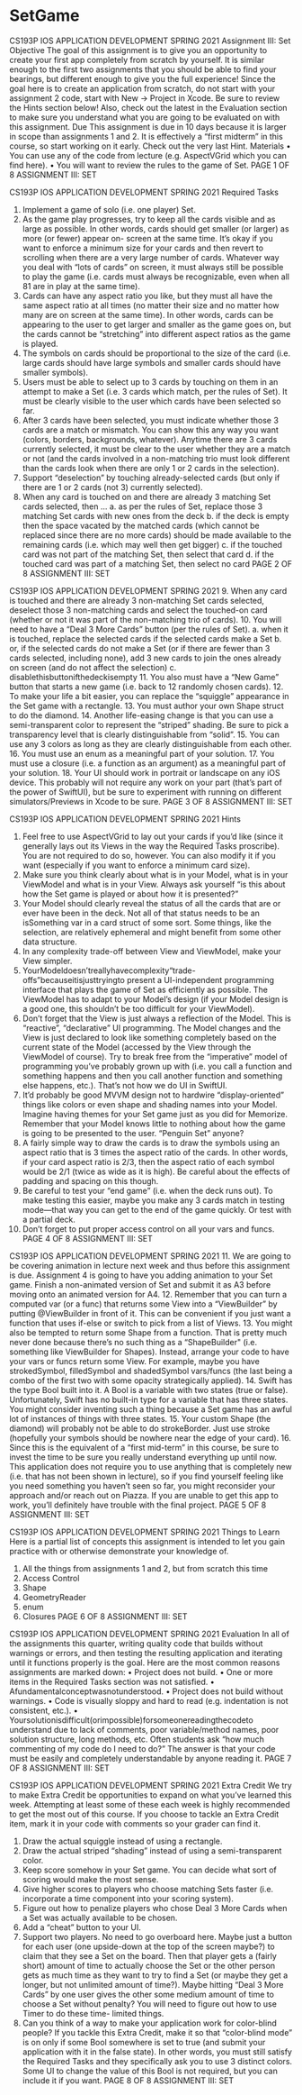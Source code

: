 # SetGame
 CS193P IOS APPLICATION DEVELOPMENT SPRING 2021
 Assignment III: Set
Objective
The goal of this assignment is to give you an opportunity to create your first app completely from scratch by yourself. It is similar enough to the first two assignments that you should be able to find your bearings, but different enough to give you the full experience!
Since the goal here is to create an application from scratch, do not start with your assignment 2 code, start with New → Project in Xcode.
Be sure to review the Hints section below!
Also, check out the latest in the Evaluation section to make sure you understand what you are going to be evaluated on with this assignment.
Due
This assignment is due in 10 days because it is larger in scope than assignments 1 and 2. It is effectively a “first midterm” in this course, so start working on it early. Check out the very last Hint.
Materials
• You can use any of the code from lecture (e.g. AspectVGrid which you can find here). • You will want to review the rules to the game of Set.
   PAGE 1 OF 8 ASSIGNMENT III: SET
 
 CS193P IOS APPLICATION DEVELOPMENT SPRING 2021
  Required Tasks
1. Implement a game of solo (i.e. one player) Set.
2. As the game play progresses, try to keep all the cards visible and as large as possible. In other words, cards should get smaller (or larger) as more (or fewer) appear on- screen at the same time. It’s okay if you want to enforce a minimum size for your cards and then revert to scrolling when there are a very large number of cards. Whatever way you deal with “lots of cards” on screen, it must always still be possible to play the game (i.e. cards must always be recognizable, even when all 81 are in play at the same time).
3. Cards can have any aspect ratio you like, but they must all have the same aspect ratio at all times (no matter their size and no matter how many are on screen at the same time). In other words, cards can be appearing to the user to get larger and smaller as the game goes on, but the cards cannot be “stretching” into different aspect ratios as the game is played.
4. The symbols on cards should be proportional to the size of the card (i.e. large cards should have large symbols and smaller cards should have smaller symbols).
5. Users must be able to select up to 3 cards by touching on them in an attempt to make a Set (i.e. 3 cards which match, per the rules of Set). It must be clearly visible to the user which cards have been selected so far.
6. After 3 cards have been selected, you must indicate whether those 3 cards are a match or mismatch. You can show this any way you want (colors, borders, backgrounds, whatever). Anytime there are 3 cards currently selected, it must be clear to the user whether they are a match or not (and the cards involved in a non-matching trio must look different than the cards look when there are only 1 or 2 cards in the selection).
7. Support “deselection” by touching already-selected cards (but only if there are 1 or 2 cards (not 3) currently selected).
8. When any card is touched on and there are already 3 matching Set cards selected, then ...
a. as per the rules of Set, replace those 3 matching Set cards with new ones from the deck
b. if the deck is empty then the space vacated by the matched cards (which cannot be replaced since there are no more cards) should be made available to the remaining cards (i.e. which may well then get bigger)
c. if the touched card was not part of the matching Set, then select that card
d. if the touched card was part of a matching Set, then select no card
PAGE 2 OF 8   ASSIGNMENT III: SET

 CS193P IOS APPLICATION DEVELOPMENT SPRING 2021
 9. When any card is touched and there are already 3 non-matching Set cards selected, deselect those 3 non-matching cards and select the touched-on card (whether or not it was part of the non-matching trio of cards).
10. You will need to have a “Deal 3 More Cards” button (per the rules of Set).
a. when it is touched, replace the selected cards if the selected cards make a Set
b. or, if the selected cards do not make a Set (or if there are fewer than 3 cards selected, including none), add 3 new cards to join the ones already on screen (and do not affect the selection)
c. disablethisbuttonifthedeckisempty
11. You also must have a “New Game” button that starts a new game (i.e. back to 12 randomly chosen cards).
12. To make your life a bit easier, you can replace the “squiggle” appearance in the Set game with a rectangle.
13. You must author your own Shape struct to do the diamond.
14. Another life-easing change is that you can use a semi-transparent color to represent the “striped” shading. Be sure to pick a transparency level that is clearly distinguishable from “solid”.
15. You can use any 3 colors as long as they are clearly distinguishable from each other.
16. You must use an enum as a meaningful part of your solution.
17. You must use a closure (i.e. a function as an argument) as a meaningful part of your solution.
18. Your UI should work in portrait or landscape on any iOS device. This probably will not require any work on your part (that’s part of the power of SwiftUI), but be sure to experiment with running on different simulators/Previews in Xcode to be sure.
PAGE 3 OF 8   ASSIGNMENT III: SET

 CS193P IOS APPLICATION DEVELOPMENT SPRING 2021
  Hints
1. Feel free to use AspectVGrid to lay out your cards if you’d like (since it generally lays out its Views in the way the Required Tasks proscribe). You are not required to do so, however. You can also modify it if you want (especially if you want to enforce a minimum card size).
2. Make sure you think clearly about what is in your Model, what is in your ViewModel and what is in your View. Always ask yourself “is this about how the Set game is played or about how it is presented?”
3. Your Model should clearly reveal the status of all the cards that are or ever have been in the deck. Not all of that status needs to be an isSomething var in a card struct of some sort. Some things, like the selection, are relatively ephemeral and might benefit from some other data structure.
4. In any complexity trade-off between View and ViewModel, make your View simpler.
5. YourModeldoesn’treallyhavecomplexity“trade-offs”becauseitisjusttryingto present a UI-independent programming interface that plays the game of Set as efficiently as possible. The ViewModel has to adapt to your Model’s design (if your Model design is a good one, this shouldn’t be too difficult for your ViewModel).
6. Don’t forget that the View is just always a reflection of the Model. This is “reactive”, “declarative” UI programming. The Model changes and the View is just declared to look like something completely based on the current state of the Model (accessed by the View through the ViewModel of course). Try to break free from the “imperative” model of programming you’ve probably grown up with (i.e. you call a function and something happens and then you call another function and something else happens, etc.). That’s not how we do UI in SwiftUI.
7. It’d probably be good MVVM design not to hardwire “display-oriented” things like colors or even shape and shading names into your Model. Imagine having themes for your Set game just as you did for Memorize. Remember that your Model knows little to nothing about how the game is going to be presented to the user. “Penguin Set” anyone?
8. A fairly simple way to draw the cards is to draw the symbols using an aspect ratio that is 3 times the aspect ratio of the cards. In other words, if your card aspect ratio is 2/3, then the aspect ratio of each symbol would be 2/1 (twice as wide as it is high). Be careful about the effects of padding and spacing on this though.
9. Be careful to test your “end game” (i.e. when the deck runs out). To make testing this easier, maybe you make any 3 cards match in testing mode—that way you can get to the end of the game quickly. Or test with a partial deck.
10. Don’t forget to put proper access control on all your vars and funcs.
PAGE 4 OF 8 ASSIGNMENT III: SET
  
 CS193P IOS APPLICATION DEVELOPMENT SPRING 2021
 11. We are going to be covering animation in lecture next week and thus before this assignment is due. Assignment 4 is going to have you adding animation to your Set game. Finish a non-animated version of Set and submit it as A3 before moving onto an animated version for A4.
12. Remember that you can turn a computed var (or a func) that returns some View into a “ViewBuilder” by putting @ViewBuilder in front of it. This can be convenient if you just want a function that uses if-else or switch to pick from a list of Views.
13. You might also be tempted to return some Shape from a function. That is pretty much never done because there’s no such thing as a “ShapeBuilder" (i.e. something like ViewBuilder for Shapes). Instead, arrange your code to have your vars or funcs return some View. For example, maybe you have strokedSymbol, filledSymbol and shadedSymbol vars/funcs (the last being a combo of the first two with some opacity strategically applied).
14. Swift has the type Bool built into it. A Bool is a variable with two states (true or false). Unfortunately, Swift has no built-in type for a variable that has three states. You might consider inventing such a thing because a Set game has an awful lot of instances of things with three states.
15. Your custom Shape (the diamond) will probably not be able to do strokeBorder. Just use stroke (hopefully your symbols should be nowhere near the edge of your card).
16. Since this is the equivalent of a “first mid-term” in this course, be sure to invest the time to be sure you really understand everything up until now. This application does not require you to use anything that is completely new (i.e. that has not been shown in lecture), so if you find yourself feeling like you need something you haven’t seen so far, you might reconsider your approach and/or reach out on Piazza. If you are unable to get this app to work, you’ll definitely have trouble with the final project.
 PAGE 5 OF 8   ASSIGNMENT III: SET

 CS193P IOS APPLICATION DEVELOPMENT SPRING 2021
  Things to Learn
Here is a partial list of concepts this assignment is intended to let you gain practice with or otherwise demonstrate your knowledge of.
1. All the things from assignments 1 and 2, but from scratch this time
2. Access Control
3. Shape
4. GeometryReader
5. enum
6. Closures
PAGE 6 OF 8
ASSIGNMENT III: SET
 
 CS193P IOS APPLICATION DEVELOPMENT SPRING 2021
  Evaluation
In all of the assignments this quarter, writing quality code that builds without warnings or errors, and then testing the resulting application and iterating until it functions properly is the goal.
Here are the most common reasons assignments are marked down:
• Project does not build.
• One or more items in the Required Tasks section was not satisfied.
• Afundamentalconceptwasnotunderstood.
• Project does not build without warnings.
• Code is visually sloppy and hard to read (e.g. indentation is not consistent, etc.).
• Yoursolutionisdifficult(orimpossible)forsomeonereadingthecodeto understand due to lack of comments, poor variable/method names, poor solution structure, long methods, etc.
Often students ask “how much commenting of my code do I need to do?” The answer is that your code must be easily and completely understandable by anyone reading it.
 PAGE 7 OF 8   ASSIGNMENT III: SET

 CS193P IOS APPLICATION DEVELOPMENT SPRING 2021
  Extra Credit
We try to make Extra Credit be opportunities to expand on what you’ve learned this week. Attempting at least some of these each week is highly recommended to get the most out of this course.
If you choose to tackle an Extra Credit item, mark it in your code with comments so your grader can find it.
1. Draw the actual squiggle instead of using a rectangle.
2. Draw the actual striped “shading” instead of using a semi-transparent color.
3. Keep score somehow in your Set game. You can decide what sort of scoring would make the most sense.
4. Give higher scores to players who choose matching Sets faster (i.e. incorporate a time component into your scoring system).
5. Figure out how to penalize players who chose Deal 3 More Cards when a Set was actually available to be chosen.
6. Add a “cheat” button to your UI.
7. Support two players. No need to go overboard here. Maybe just a button for each user (one upside-down at the top of the screen maybe?) to claim that they see a Set on the board. Then that player gets a (fairly short) amount of time to actually choose the Set or the other person gets as much time as they want to try to find a Set (or maybe they get a longer, but not unlimited amount of time?). Maybe hitting “Deal 3 More Cards” by one user gives the other some medium amount of time to choose a Set without penalty? You will need to figure out how to use Timer to do these time- limited things.
8. Can you think of a way to make your application work for color-blind people? If you tackle this Extra Credit, make it so that “color-blind mode” is on only if some Bool somewhere is set to true (and submit your application with it in the false state). In other words, you must still satisfy the Required Tasks and they specifically ask you to use 3 distinct colors. Some UI to change the value of this Bool is not required, but you can include it if you want.
PAGE 8 OF 8 ASSIGNMENT III: SET
 
